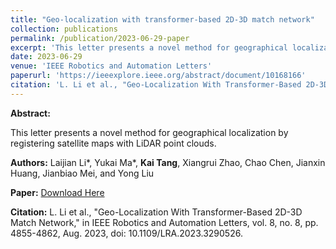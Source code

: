```yaml
---
title: "Geo-localization with transformer-based 2D-3D match network"
collection: publications
permalink: /publication/2023-06-29-paper
excerpt: 'This letter presents a novel method for geographical localization by registering satellite maps with LiDAR point clouds.'
date: 2023-06-29
venue: 'IEEE Robotics and Automation Letters'
paperurl: 'https://ieeexplore.ieee.org/abstract/document/10168166'
citation: 'L. Li et al., "Geo-Localization With Transformer-Based 2D-3D Match Network," in IEEE Robotics and Automation Letters, vol. 8, no. 8, pp. 4855-4862, Aug. 2023, doi: 10.1109/LRA.2023.3290526.'
---
```

**Abstract:**

This letter presents a novel method for geographical localization by registering satellite maps with LiDAR point clouds.

**Authors:** Laijian Li\*, Yukai Ma\*, **Kai Tang**, Xiangrui Zhao, Chao Chen, Jianxin Huang, Jianbiao Mei, and Yong Liu


**Paper:** [Download Here](https://ieeexplore.ieee.org/abstract/document/10168166)

**Citation:** L. Li et al., "Geo-Localization With Transformer-Based 2D-3D Match Network," in IEEE Robotics and Automation Letters, vol. 8, no. 8, pp. 4855-4862, Aug. 2023, doi: 10.1109/LRA.2023.3290526.